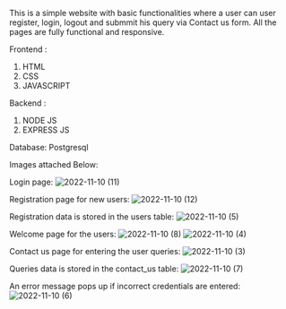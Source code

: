 This is a simple website with basic functionalities where a user can user register, login, logout and submmit his query via Contact us form. All the pages are fully functional and responsive.

Frontend :
1. HTML
2. CSS
3. JAVASCRIPT

Backend :
1. NODE JS
2. EXPRESS JS

Database: Postgresql




Images attached Below:

Login page:
![2022-11-10 (11)](https://user-images.githubusercontent.com/85752194/200978380-5f7dfa7e-f037-4e95-9a32-67881821d8e2.png)

Registration page for new users:
![2022-11-10 (12)](https://user-images.githubusercontent.com/85752194/200978497-597e3e15-f7c3-4638-a07a-179eb1215a24.png)

Registration data is stored in the users table:
![2022-11-10 (5)](https://user-images.githubusercontent.com/85752194/200978613-494ac8e1-474d-4ab6-a166-3bd56c552e31.png)

Welcome page for the users:
![2022-11-10 (8)](https://user-images.githubusercontent.com/85752194/200978696-39dfb1b5-c92d-42a9-bb3d-d945adf92dd3.png)
![2022-11-10 (4)](https://user-images.githubusercontent.com/85752194/200978748-16598a4d-1e1c-4053-9013-ad88f63631d2.png)

Contact us page for entering the user queries:
![2022-11-10 (3)](https://user-images.githubusercontent.com/85752194/200978831-ee3f4c72-4752-4c91-8b3a-d2e82ae1b512.png)

Queries data is stored in the contact_us table:
![2022-11-10 (7)](https://user-images.githubusercontent.com/85752194/200978907-fa152ba1-4f43-4167-895b-d576aa549ffb.png)

An error message pops up if incorrect credentials are entered:
![2022-11-10 (6)](https://user-images.githubusercontent.com/85752194/200978992-3cea25b4-0ca0-4298-a507-37c214f16ea7.png)
